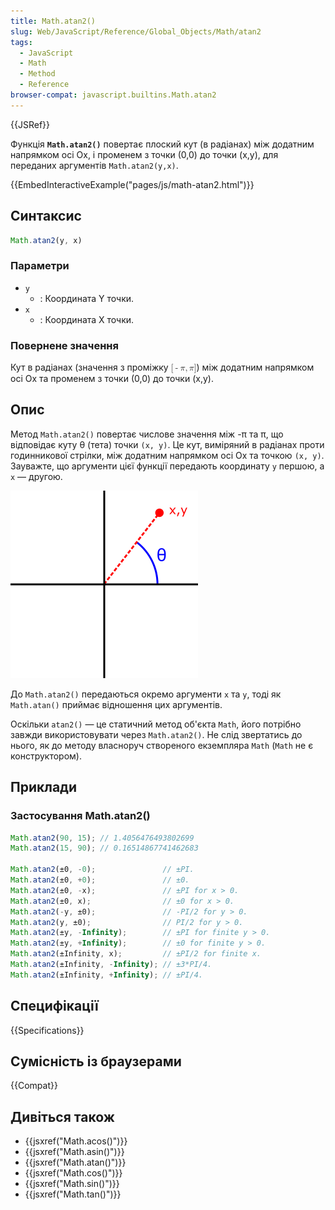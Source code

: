 ```yaml
---
title: Math.atan2()
slug: Web/JavaScript/Reference/Global_Objects/Math/atan2
tags:
  - JavaScript
  - Math
  - Method
  - Reference
browser-compat: javascript.builtins.Math.atan2
---
```

{{JSRef}}

Функція **`Math.atan2()`** повертає плоский кут (в радіанах) між додатним напрямком осі Ox, і променем з точки (0,0) до точки (x,y), для переданих аргументів `Math.atan2(y,x)`.

{{EmbedInteractiveExample("pages/js/math-atan2.html")}}

## Синтаксис

```js
Math.atan2(y, x)
```

### Параметри

- `y`
  - : Координата Y точки.
- `x`
  - : Координата X точки.

### Повернене значення

Кут в радіанах (значення з проміжку <math><semantics><mrow><mo stretchy="false">[</mo>
<mo>-</mo>
<mi>π</mi>
<mo>,</mo>
<mi>π</mi>
<mo stretchy="false">]</mo>
</mrow><annotation encoding="TeX">[-\pi, \pi]</annotation>
</semantics></math>) між додатним напрямком осі Ox та променем з точки (0,0) до точки (x,y).

## Опис

Метод `Math.atan2()` повертає числове значення між -π та π, що відповідає куту θ (тета) точки `(x, y)`. Це кут, виміряний в радіанах проти годинникової стрілки, між додатним напрямком осі Ox та точкою `(x, y)`. Зауважте, що аргументи цієї функції передають координату `y` першою, а `x` — другою.

![Проста діаграма, яка показує кут, повернений atan2(y, x)](atan2.png)

До `Math.atan2()` передаються окремо аргументи `x` та `y`, тоді як `Math.atan()` приймає відношення цих аргументів.

Оскільки `atan2()` — це статичний метод об'єкта `Math`, його потрібно завжди використовувати через `Math.atan2()`. Не слід звертатись до нього, як до методу власноруч створеного екземпляра `Math` (`Math` не є конструктором).

## Приклади

### Застосування Math.atan2()

```js
Math.atan2(90, 15); // 1.4056476493802699
Math.atan2(15, 90); // 0.16514867741462683

Math.atan2(±0, -0);               // ±PI.
Math.atan2(±0, +0);               // ±0.
Math.atan2(±0, -x);               // ±PI for x > 0.
Math.atan2(±0, x);                // ±0 for x > 0.
Math.atan2(-y, ±0);               // -PI/2 for y > 0.
Math.atan2(y, ±0);                // PI/2 for y > 0.
Math.atan2(±y, -Infinity);        // ±PI for finite y > 0.
Math.atan2(±y, +Infinity);        // ±0 for finite y > 0.
Math.atan2(±Infinity, x);         // ±PI/2 for finite x.
Math.atan2(±Infinity, -Infinity); // ±3*PI/4.
Math.atan2(±Infinity, +Infinity); // ±PI/4.
```

## Специфікації

{{Specifications}}

## Сумісність із браузерами

{{Compat}}

## Дивіться також

- {{jsxref("Math.acos()")}}
- {{jsxref("Math.asin()")}}
- {{jsxref("Math.atan()")}}
- {{jsxref("Math.cos()")}}
- {{jsxref("Math.sin()")}}
- {{jsxref("Math.tan()")}}
